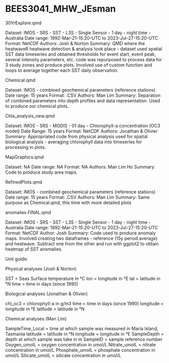 # BEES3041_MHW_JEsman

30YrExplore.qmd

Dataset: IMOS - SRS - SST - L3S - Single Sensor - 1 day - night time - Australia
Date range: 1992-Mar-21-15:20-UTC to 2023-Jul-27-15:20-UTC
Format: NetCDF
Authors: Josh & Norton
Summary: QMD where the heatwaveR heatwave detection & analysis took place - dataset used spatial SST data timeseries and obtained thresholds 
for event start, event peak, several intensity parameters, etc.
code was repurposed to process data for 3 study zones and produce plots.
Involved use of custom function and loops to average together each SST daily observation.

Chemical.qmd

Dataset: IMOS - combined geochemical parameters (reference stations)
Date range: 15 years
Format: .CSV
Authors: Man Lim
Summary: Separation of combined parameters into depth profiles and data representation. Used to produce our chemical plots.

Chla_analysis_new.qmd

Dataset: IMOS - SRS - MODIS - 01 day - Chlorophyll-a concentration (OC3 model)
Date Range: 15 years
Format: NetCDF
Authors: Jonathan & Olivier
Summary: Appropriated code from physical analysis used for spatial biological analysis - averaging chlorophyll data into timeseries for
processing in plots. 

MapGraphics.qmd

Dataset: NA
Date range: NA
Format: NA
Authors: Man Lim Ho
Summary: Code to produce study area maps.

RefinedPlots.qmd

Dataset: IMOS - combined geochemical parameters (reference stations)
Date range: 15 years
Format: .CSV
Authors: Man Lim
Summary: Same purpose as Chemical.qmd, this time with more detailed plots

anomalies FINAL.qmd

Dataset: IMOS - SRS - SST - L3S - Single Sensor - 1 day - night time - Australia
Date range: 1992-Mar-21-15:20-UTC to 2023-Jul-27-15:20-UTC
Format: NetCDF
Author: Josh
Summary: Code used to produce anomaly maps. Involved creating two dataframes - reference (15y period average) and heatwave. Subtract
one from the other and run with ggplot2 to obtain heatmap of SST anomalies. 

Unit guide:

Physical analyses (Josh & Norton)

SST = Seas Surface temperature in °C
lon = longitude in °E
lat = latitude in °N
time = time in days (since 1990)

Biological analyses (Jonathan & Olivier)

chl_oc3 = chlorophyll-a in g/m3
time = time in days (since 1990)
longitude = longitude in °E
latitude = latitude in °N

Chemical analyses (Man Lim)

SampleTime_Local = time at which sample was measured in Maria Island, Tasmania
latitude = latitude in °N
longitude = longitude in °E
SampleDepth = depth at which sample was take in m
SampleID = sample reference number
Oxygen_umolL = oxygen concentration in umol/L
Nitrate_umolL = nitrate concentration in umol/L
Phosphate_umolL = phosphate concentration in umol/L
Silicate_umolL = silicate concentration in umol/L
